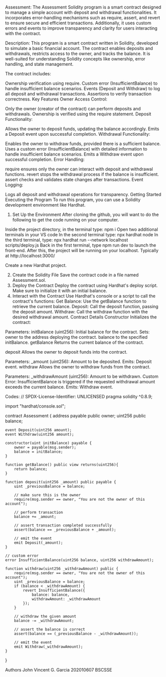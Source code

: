 Assessment:
The Assessment Solidity program is a smart contract designed to manage a simple account with deposit and withdrawal functionalities. It incorporates error-handling mechanisms such as require, assert, and revert to ensure secure and efficient transactions. Additionally, it uses custom errors and events to improve transparency and clarity for users interacting with the contract.

Description:
This program is a smart contract written in Solidity, developed to simulate a basic financial account. The contract enables deposits and withdrawals, restricts access to the owner, and tracks the balance. It is well-suited for understanding Solidity concepts like ownership, error handling, and state management.

The contract includes:

Ownership verification using require.
Custom error (InsufficientBalance) to handle insufficient balance scenarios.
Events (Deposit and Withdraw) to log all deposit and withdrawal transactions.
Assertions to verify transaction correctness.
Key Features
Owner Access Control:

Only the owner (creator of the contract) can perform deposits and withdrawals.
Ownership is verified using the require statement.
Deposit Functionality:

Allows the owner to deposit funds, updating the balance accordingly.
Emits a Deposit event upon successful completion.
Withdrawal Functionality:

Enables the owner to withdraw funds, provided there is a sufficient balance.
Uses a custom error (InsufficientBalance) with detailed information to handle insufficient balance scenarios.
Emits a Withdraw event upon successful completion.
Error Handling:

require ensures only the owner can interact with deposit and withdrawal functions.
revert stops the withdrawal process if the balance is insufficient.
assert checks and validates state changes after transactions.
Event Logging:

Logs all deposit and withdrawal operations for transparency.
Getting Started
Executing the Program
To run this program, you can use a Solidity development environment like Hardhat.

1. Set Up the Environment
After cloning the github, you will want to do the following to get the code running on your computer.

Inside the project directory, in the terminal type: npm i
Open two additional terminals in your VS code
In the second terminal type: npx hardhat node
In the third terminal, type: npx hardhat run --network localhost scripts/deploy.js
Back in the first terminal, type npm run dev to launch the front-end.
After this, the project will be running on your localhost. Typically at http://localhost:3000/

Create a new Hardhat project.

2. Create the Solidity File
Save the contract code in a file named Assessment.sol.
3. Deploy the Contract
Deploy the contract using Hardhat's deploy script. Make sure to initialize it with an initial balance.
4. Interact with the Contract
Use Hardhat's console or a script to call the contract's functions:
Get Balance: Use the getBalance function to retrieve the current balance.
Deposit: Call the deposit function, passing the deposit amount.
Withdraw: Call the withdraw function with the desired withdrawal amount.
Contract Details
Constructor
Initializes the contract:

Parameters:
initBalance (uint256): Initial balance for the contract.
Sets:
owner to the address deploying the contract.
balance to the specified initBalance.
getBalance
Returns the current balance of the contract.

deposit
Allows the owner to deposit funds into the contract.

Parameters:
_amount (uint256): Amount to be deposited.
Emits:
Deposit event.
withdraw
Allows the owner to withdraw funds from the contract.

Parameters:
_withdrawAmount (uint256): Amount to be withdrawn.
Custom Error:
InsufficientBalance is triggered if the requested withdrawal amount exceeds the current balance.
Emits:
Withdraw event.

Codes:
// SPDX-License-Identifier: UNLICENSED
pragma solidity ^0.8.9;

import "hardhat/console.sol";

contract Assessment {
    address payable public owner;
    uint256 public balance;

    event Deposit(uint256 amount);
    event Withdraw(uint256 amount);

    constructor(uint initBalance) payable {
        owner = payable(msg.sender);
        balance = initBalance;
    }

    function getBalance() public view returns(uint256){
        return balance;
    }

    function deposit(uint256 _amount) public payable {
        uint _previousBalance = balance;

        // make sure this is the owner
        require(msg.sender == owner, "You are not the owner of this account");

        // perform transaction
        balance += _amount;

        // assert transaction completed successfully
        assert(balance == _previousBalance + _amount);

        // emit the event
        emit Deposit(_amount);
    }

    // custom error
    error InsufficientBalance(uint256 balance, uint256 withdrawAmount);

    function withdraw(uint256 _withdrawAmount) public {
        require(msg.sender == owner, "You are not the owner of this account");
        uint _previousBalance = balance;
        if (balance < _withdrawAmount) {
            revert InsufficientBalance({
                balance: balance,
                withdrawAmount: _withdrawAmount
            });
        }

        // withdraw the given amount
        balance -= _withdrawAmount;

        // assert the balance is correct
        assert(balance == (_previousBalance - _withdrawAmount));

        // emit the event
        emit Withdraw(_withdrawAmount);
    }
}

Authors
John Vincent G. Garcia
202010607
BSCSSE
